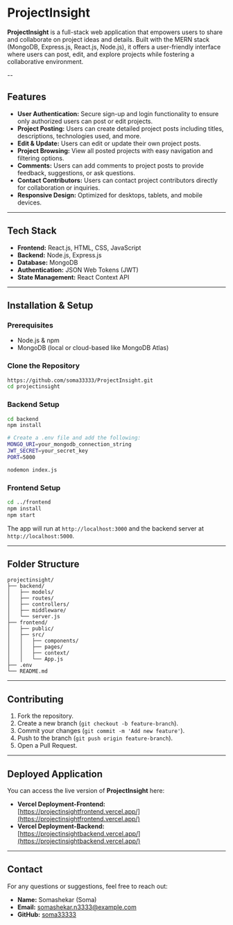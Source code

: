 # ProjectInsight

**ProjectInsight** is a full-stack web application that empowers users to share and collaborate on project ideas and details. Built with the MERN stack (MongoDB, Express.js, React.js, Node.js), it offers a user-friendly interface where users can post, edit, and explore projects while fostering a collaborative environment.

--

## Features

- **User Authentication:** Secure sign-up and login functionality to ensure only authorized users can post or edit projects.
- **Project Posting:** Users can create detailed project posts including titles, descriptions, technologies used, and more.
- **Edit & Update:** Users can edit or update their own project posts.
- **Project Browsing:** View all posted projects with easy navigation and filtering options.
- **Comments:** Users can add comments to project posts to provide feedback, suggestions, or ask questions.
- **Contact Contributors:** Users can contact project contributors directly for collaboration or inquiries.
- **Responsive Design:** Optimized for desktops, tablets, and mobile devices.

---

## Tech Stack

- **Frontend:** React.js, HTML, CSS, JavaScript
- **Backend:** Node.js, Express.js
- **Database:** MongoDB
- **Authentication:** JSON Web Tokens (JWT)
- **State Management:** React Context API

---

## Installation & Setup

### Prerequisites
- Node.js & npm
- MongoDB (local or cloud-based like MongoDB Atlas)

### Clone the Repository
```bash
https://github.com/soma33333/ProjectInsight.git
cd projectinsight
```

### Backend Setup
```bash
cd backend
npm install

# Create a .env file and add the following:
MONGO_URI=your_mongodb_connection_string
JWT_SECRET=your_secret_key
PORT=5000

nodemon index.js
```

### Frontend Setup
```bash
cd ../frontend
npm install
npm start
```

The app will run at `http://localhost:3000` and the backend server at `http://localhost:5000`.

---

## Folder Structure

```
projectinsight/
├── backend/
│   ├── models/
│   ├── routes/
│   ├── controllers/
│   ├── middleware/
│   └── server.js
├── frontend/
│   ├── public/
│   ├── src/
│   │   ├── components/
│   │   ├── pages/
│   │   ├── context/
│   │   └── App.js
├── .env
└── README.md
```

---

## Contributing

1. Fork the repository.
2. Create a new branch (`git checkout -b feature-branch`).
3. Commit your changes (`git commit -m 'Add new feature'`).
4. Push to the branch (`git push origin feature-branch`).
5. Open a Pull Request.

---

## Deployed Application

You can access the live version of **ProjectInsight** here:

- **Vercel Deployment-Frontend:** [https://projectinsightfrontend.vercel.app/](https://projectinsightfrontend.vercel.app/)
- **Vercel Deployment-Backend:** [https://projectinsightbackend.vercel.app/](https://projectinsightbackend.vercel.app/)

---

## Contact

For any questions or suggestions, feel free to reach out:

- **Name:** Somashekar (Soma)
- **Email:** somashekar.n3333@example.com
- **GitHub:** [soma33333](https://github.com/soma33333)

